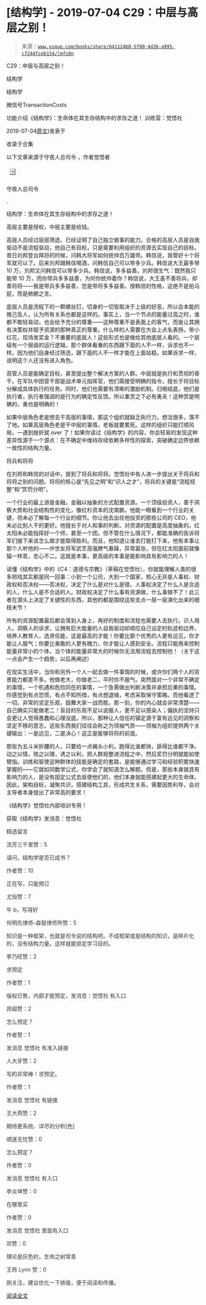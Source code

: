 # [结构学] - 2019-07-04 C29：中层与高层之别！

> 来源：[`www.yuque.com/books/share/641124b8-5f80-4d26-a995-cf244fceb154/lmfs0n`](https://www.yuque.com/books/share/641124b8-5f80-4d26-a995-cf244fceb154/lmfs0n)



C29：中层与高层之别！ 

结构学 

结构学 

微信号TransactionCosts 

功能介绍《结构学》：生命体在其生存结构中的求存之道！ 训练营：觉悟社 

2019-07-04[原文](https://mp.weixin.qq.com/s?__biz=MzIzMDYwOTM0Mg==&mid=2247484061&idx=1&sn=6b5effaceec4ccea129b0b2c0ff9eb94&chksm=e8b19a4cdfc6135a82d4a79c2245a8efb5cea97135ffeef76afcdb0f1d23fc37408270b77ac3#rd))发表于 

收录于合集 

以下文章来源于守夜人总司令 ，作者觉悟者 

<ne-card data-card-name="image" data-card-type="inline" id="wWx21" ne-fontsize="14" data-event-boundary="card" style="color: rgb(87, 107, 149);">![](img/9ecabe0e1de999067183ebe8eb846b30.png)  

守夜人总司令 

. 

结构学：生命体在其生存结构中的求存之道！ 

高层主要是授权，中层主要是给钱。 

高层人员经过层层筛选，已经证明了自己独立做事的能力。合格的高层人员是自我驱动不是流程驱动，他自己有目标，只是需要利用组织的资源去实现自己的目标。昔日刘邦登台拜将的时候，问韩大将军如何统帅百万雄师。韩信说，我管好十个将军就可以了。后来刘邦跟韩信喝酒，问韩信自己可以带多少兵。韩信说大王最多带 10 万，刘邦又问韩信可以带多少兵。韩信说，多多益善。刘邦很生气：既然我只能带 10 万，而你带兵多多益善，为何你统帅着你？韩信说，大王虽不善将兵，却善将将——我是带兵多多益善，您是带将多多益善。按韩信的性格，这绝不是拍马屁，而是肺腑之言。 

底层人员是流程下的一颗螺丝钉，切身的一切皆取决于上级的好恶，所以会本能的推己及人，认为所有关系也都是这样的。事实上，当一个节点的能量过高之时，谁都不敢轻易动，也会给予充分的尊重——这种尊重不是表面上的客气，而是让其拥有决策权并赋予资源的那种真正的尊重。什么样的人需要在大会上点名表扬，带小红花，现场发奖金？不重要的底层人！这些形式也是做给其他底层人看的。一个层级有一个层级的运行逻辑，那个群体看重的东西跟下面的人不一样，诉求也不一样。因为他们自身经过筛选，跟下面的人不一样才能在上面站稳。如果诉求一样，说明这个人还没有进入角色。 

高管人员是能确定目标，甚至提出整个解决方案的人群。中层就是执行和贯彻的骨干。在军队中团营干部是战术单元指挥官，他们需接受明确的指令，擅长于将目标分解成具体执行的任务。同时，他们也需要有清晰的激励机制。归根结底，他们是执行者，执行者强调的是行为的确定性反馈。所以重赏之下必有勇夫！这种赏是明确的，勇也是明确的！ 

如果中层角色老是想去干高层的事情，那这个组织就缺乏执行力，想法很多，落不了地。如果高层角色老是干中层的事情，老板就要累死。这样的组织只能打顺风局，一遇到挫折就 over 了！如果你读过《结构学》的内容，你会轻易的发现这种差异性源于一个源点：在不确定中维持存续依赖多样性的探索，突破确定边界依赖一致性的结构力量。 

将兵和将将 

在刘邦和韩信的对话中，提到了将兵和将将。觉悟社中有人进一步提出关于将兵和将将之别的问题。将将的核心是“先见之明”和“识人之才”，将兵的关键是“流程规整”和“赏罚分明”。 

一个行业的最上游是金融，金融以抽象的方式配置资源。一个顶级投资人，善于洞察大势和社会结构性的变化，像红杉资本的沈南鹏，他能一眼看到一个行业的关键，但未必了解每一个行业的细节。你让他去出任他投资的那些公司的 CEO，他未必比别人干的更好。他擅长于对人和事的判断。对资源的配置是高度抽象的。红太阳未必能指挥好一个师，甚至一个团。但不管在什么情况下，都能准确的告诉将军们接下来该怎么做才能取得胜利。而且，他知道让谁去打能打下来，他有本事让那个人听他的——许世友将军武艺高强脾气暴躁，异常嚣张，但在红太阳面前就像猫一样乖，忠心不二。这就是本事，更高级的本事是能影响具有影响力的人！ 

读懂《结构学》中的《C4：道德与宗教》（草稿在觉悟社），你就能理解人类的很多把戏其实都是同一回事：小到一个公司，大到一个国家，核心无非是人事权、财政权和否决权——否决权，决定了什么是对什么是错，人事权决定了什么人是合适的人，什么人是不合适的人。财政权决定了什么事有资源做，什么事做不了！此三者在源头上决定了关键性的东西，其他的都是围绕这些支点一层一层演化出来的细枝末节！ 

所有的资源配置最后都会落到人身上，再好的制度和流程也需要人去执行。识人用人，洞察人的诉求，让拥有巨大能量的人自我驱动却顺应自己设定的轨迹和边界，培养人教育人，选贤任能，这是最高的才能！你要比那个优秀的人更有远见，你才能让人服气；你要比勇敢的人更有魄力，你才能让人感到安全。流程只能用来控制能量非常小的个体，当个体的能量非常大的时候你无法用流程去控制他！（关于这一点会产生一个趋势，以后再阐述） 

在现实生活中，当你和另外一个人一起去做一件事情的时候，或许你们两个人的背景能力都差不多。他做老大，你做老二，平时你不服气。突然面对一个非常不确定的事情，一个机遇和危险同在的事情，一个急需做出判断决策并承担后果的事情。你感觉到有点恐慌，有点不知所措，有点想退缩，考虑采取保守策略。而他看透了一切，非常的坚定乐观，鼓舞大家一战而胜。那一刻，你的内心就会非常清楚——自己确实只能做老二！盲目的乐观不足以说服人，更不足以感染人；偏执的坚持只会更让人觉得愚蠢和心理没底。所以，那种让人信任的镇定源于富有远见的洞察和坚定不移的意志，这些东西我们往往会称之为领袖气质——领袖为组织提供两个关键输出：一是远见，二是决心！这正是能够将将的前提。 

那些为五斗米折腰的人，只要给一点蝇头小利，跑得比谁都快，舔得比谁都干净。动之以情，晓之以理，诱之以利，把人群规整进流程之中，然后奖罚分明就能如使臂指。训练和驱使这种群体的技能是确定的套路，是能够通过学习和经验积累快速掌握的——它就如同数学公式，你学会了就知道怎么解题。但是，那些本身就具有影响力的人，是没有固定公式去驱使他们的，他们本身就能搭建起更大的生命体。因此，架构目标，凝聚共识，搭建结构工具，形成共生关系，需要因势利导，会对主导者本身提出了非常高的要求！ 

《结构学》觉悟社内部培训专用！ 

获取《结构学》发消息：觉悟社  

<ne-card data-card-name="image" data-card-type="inline" id="tECDD" data-event-boundary="card" style="color: rgb(51, 51, 51);"><ne-h3 id="jA19X" data-lake-id="jA19X"><ne-heading-ext><ne-heading-anchor></ne-heading-anchor><ne-heading-fold></ne-heading-fold></ne-heading-ext><ne-heading-content>精选留言</ne-heading-content></ne-h3>  

<ne-card data-card-name="image" data-card-type="inline" id="Ikerd" data-event-boundary="card" style="color: rgb(51, 51, 51);">

流芳三千里赞：5 

请问，结构学是否已成书？ 

作者赞：10 

正在写，只能预订  

<ne-card data-card-name="image" data-card-type="inline" id="oIfiB" data-event-boundary="card" style="color: rgb(51, 51, 51);">

尤恒赞：7 

牛 b，写得好  

<ne-card data-card-name="image" data-card-type="inline" id="oDL84" data-event-boundary="card" style="color: rgb(51, 51, 51);">

何明先律师-森智律师所赞：5 

知识是一种框架，也就是司令说的结构吧。不成框架或是结构的知识，是碎片化的，没有结构力量。这样就能锁定学习目的。  

<ne-card data-card-name="image" data-card-type="inline" id="m3isZ" data-event-boundary="card" style="color: rgb(51, 51, 51);">

李乃旺赞：2 

求预定 

作者赞：1 

版权已售，内部才能预定，发消息：觉悟社 有入口  

<ne-card data-card-name="image" data-card-type="inline" id="sWwvm" data-event-boundary="card" style="color: rgb(51, 51, 51);">

昂超赞：2 

怎么预定？ 

作者赞：1 

发消息 觉悟社 有准入链接  

<ne-card data-card-name="image" data-card-type="inline" id="vWlUw" data-event-boundary="card" style="color: rgb(51, 51, 51);">

人大牙赞：2 

写的非常棒！求预定。 

作者赞：1 

发消息 觉悟社 有链接  

<ne-card data-card-name="image" data-card-type="inline" id="rqwIt" data-event-boundary="card" style="color: rgb(51, 51, 51);">

王大燕赞：2 

期待更系统、详尽的分析[色]  

<ne-card data-card-name="image" data-card-type="inline" id="EQx26" data-event-boundary="card" style="color: rgb(51, 51, 51);">

顺遂无忧赞：0 

怎么预定？ 

作者赞：0 

发消息 觉悟社 有入口  

<ne-card data-card-name="image" data-card-type="inline" id="RUxOx" data-event-boundary="card" style="color: rgb(51, 51, 51);">

李炎坤赞：0 

在哪里买 

作者赞：0 

发消息 觉悟社 里面有入口  

<ne-card data-card-name="image" data-card-type="inline" id="TzleF" data-event-boundary="card" style="color: rgb(51, 51, 51);">

邓赞：0 

理论是灰色的，生命之树常青  

<ne-card data-card-name="image" data-card-type="inline" id="ombE5" data-event-boundary="card" style="color: rgb(51, 51, 51);">

王玲 Lynn 赞：0 

刚关注，建议优化一下排版，便于阅读和传播。 

[阅读全文](https://t.zsxq.com/NVRNZF2)</ne-card></ne-card></ne-card></ne-card></ne-card></ne-card></ne-card></ne-card></ne-card></ne-card></ne-card></ne-card></ne-card>